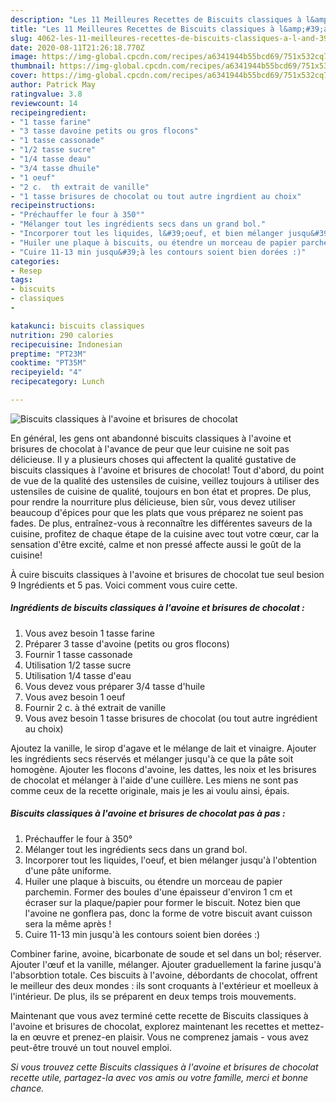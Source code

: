 ```yaml
---
description: "Les 11 Meilleures Recettes de Biscuits classiques à l&amp;#39;avoine et brisures de chocolat"
title: "Les 11 Meilleures Recettes de Biscuits classiques à l&amp;#39;avoine et brisures de chocolat"
slug: 4062-les-11-meilleures-recettes-de-biscuits-classiques-a-l-and-39-avoine-et-brisures-de-chocolat
date: 2020-08-11T21:26:18.770Z
image: https://img-global.cpcdn.com/recipes/a6341944b55bcd69/751x532cq70/biscuits-classiques-a-lavoine-et-brisures-de-chocolat-photo-principale-de-la-recette.jpg
thumbnail: https://img-global.cpcdn.com/recipes/a6341944b55bcd69/751x532cq70/biscuits-classiques-a-lavoine-et-brisures-de-chocolat-photo-principale-de-la-recette.jpg
cover: https://img-global.cpcdn.com/recipes/a6341944b55bcd69/751x532cq70/biscuits-classiques-a-lavoine-et-brisures-de-chocolat-photo-principale-de-la-recette.jpg
author: Patrick May
ratingvalue: 3.8
reviewcount: 14
recipeingredient:
- "1 tasse farine"
- "3 tasse davoine petits ou gros flocons"
- "1 tasse cassonade"
- "1/2 tasse sucre"
- "1/4 tasse deau"
- "3/4 tasse dhuile"
- "1 oeuf"
- "2 c.  th extrait de vanille"
- "1 tasse brisures de chocolat ou tout autre ingrdient au choix"
recipeinstructions:
- "Préchauffer le four à 350°"
- "Mélanger tout les ingrédients secs dans un grand bol."
- "Incorporer tout les liquides, l&#39;oeuf, et bien mélanger jusqu&#39;à l&#39;obtention d&#39;une pâte uniforme."
- "Huiler une plaque à biscuits, ou étendre un morceau de papier parchemin. Former des boules d&#39;une épaisseur d&#39;environ 1 cm et écraser sur la plaque/papier pour former le biscuit. Notez bien que l&#39;avoine ne gonflera pas, donc la forme de votre biscuit avant cuisson sera la même après !"
- "Cuire 11-13 min jusqu&#39;à les contours soient bien dorées :)"
categories:
- Resep
tags:
- biscuits
- classiques
- 

katakunci: biscuits classiques  
nutrition: 290 calories
recipecuisine: Indonesian
preptime: "PT23M"
cooktime: "PT35M"
recipeyield: "4"
recipecategory: Lunch

---
```



![Biscuits classiques à l&#39;avoine et brisures de chocolat](https://img-global.cpcdn.com/recipes/a6341944b55bcd69/751x532cq70/biscuits-classiques-a-lavoine-et-brisures-de-chocolat-photo-principale-de-la-recette.jpg)

En général, les gens ont abandonné biscuits classiques à l&#39;avoine et brisures de chocolat à l'avance de peur que leur cuisine ne soit pas délicieuse. Il y a plusieurs choses qui affectent la qualité gustative de biscuits classiques à l&#39;avoine et brisures de chocolat! Tout d'abord, du point de vue de la qualité des ustensiles de cuisine, veillez toujours à utiliser des ustensiles de cuisine de qualité, toujours en bon état et propres. De plus, pour rendre la nourriture plus délicieuse, bien sûr, vous devez utiliser beaucoup d'épices pour que les plats que vous préparez ne soient pas fades. De plus, entraînez-vous à reconnaître les différentes saveurs de la cuisine, profitez de chaque étape de la cuisine avec tout votre cœur, car la sensation d'être excité, calme et non pressé affecte aussi le goût de la cuisine!

<!--inarticleads1-->

À cuire biscuits classiques à l&#39;avoine et brisures de chocolat tue seul besion 9 Ingrédients et 5 pas. Voici comment vous cuire cette.

##### Ingrédients de biscuits classiques à l&#39;avoine et brisures de chocolat :

1. Vous avez besoin 1 tasse farine
1. Préparer 3 tasse d&#39;avoine (petits ou gros flocons)
1. Fournir 1 tasse cassonade
1. Utilisation 1/2 tasse sucre
1. Utilisation 1/4 tasse d&#39;eau
1. Vous devez vous préparer 3/4 tasse d&#39;huile
1. Vous avez besoin 1 oeuf
1. Fournir 2 c. à thé extrait de vanille
1. Vous avez besoin 1 tasse brisures de chocolat (ou tout autre ingrédient au choix)


Ajoutez la vanille, le sirop d&#39;agave et le mélange de lait et vinaigre. Ajouter les ingrédients secs réservés et mélanger jusqu&#39;à ce que la pâte soit homogène. Ajouter les flocons d&#39;avoine, les dattes, les noix et les brisures de chocolat et mélanger à l&#39;aide d&#39;une cuillère. Les miens ne sont pas comme ceux de la recette originale, mais je les ai voulu ainsi, épais. 

<!--inarticleads2-->

##### Biscuits classiques à l&#39;avoine et brisures de chocolat pas à pas :

1. Préchauffer le four à 350°
1. Mélanger tout les ingrédients secs dans un grand bol.
1. Incorporer tout les liquides, l&#39;oeuf, et bien mélanger jusqu&#39;à l&#39;obtention d&#39;une pâte uniforme.
1. Huiler une plaque à biscuits, ou étendre un morceau de papier parchemin. Former des boules d&#39;une épaisseur d&#39;environ 1 cm et écraser sur la plaque/papier pour former le biscuit. Notez bien que l&#39;avoine ne gonflera pas, donc la forme de votre biscuit avant cuisson sera la même après !
1. Cuire 11-13 min jusqu&#39;à les contours soient bien dorées :)


Combiner farine, avoine, bicarbonate de soude et sel dans un bol; réserver. Ajouter l&#39;œuf et la vanille, mélanger. Ajouter graduellement la farine jusqu&#39;à l&#39;absorbtion totale. Ces biscuits à l&#39;avoine, débordants de chocolat, offrent le meilleur des deux mondes : ils sont croquants à l&#39;extérieur et moelleux à l&#39;intérieur. De plus, ils se préparent en deux temps trois mouvements. 

<!--inarticleads1-->

<p>
Maintenant que vous avez terminé cette recette de Biscuits classiques à l&#39;avoine et brisures de chocolat, explorez maintenant les recettes et mettez-la en œuvre et prenez-en plaisir. Vous ne comprenez jamais - vous avez peut-être trouvé un tout nouvel emploi.
</p>

<p>
<i>Si vous trouvez cette Biscuits classiques à l&#39;avoine et brisures de chocolat recette utile, partagez-la avec vos amis ou votre famille, merci et bonne chance.</i>
</p>
